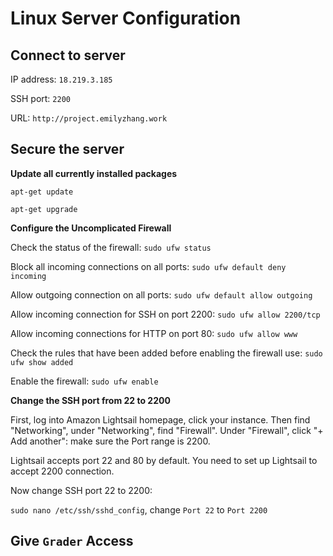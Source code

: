 # Linux Server Configuration

## Connect to server
IP address: `18.219.3.185`

SSH port: `2200`

URL: `http://project.emilyzhang.work`

## Secure the server
__Update all currently installed packages__

`apt-get update`

`apt-get upgrade`


__Configure the Uncomplicated Firewall__

Check the status of the firewall: `sudo ufw status`

Block all incoming connections on all ports: `sudo ufw default deny incoming`

Allow outgoing connection on all ports: `sudo ufw default allow outgoing`

Allow incoming connection for SSH on port 2200: `sudo ufw allow 2200/tcp`

Allow incoming connections for HTTP on port 80: `sudo ufw allow www`

Check the rules that have been added before enabling the firewall use: `sudo ufw show added`

Enable the firewall: `sudo ufw enable`


__Change the SSH port from 22 to 2200__

First, log into Amazon Lightsail homepage, click your instance.  Then find "Networking", under "Networking", find "Firewall".  Under "Firewall", click "+ Add another": make sure the Port range is 2200.

Lightsail accepts port 22 and 80 by default.  You need to set up Lightsail to accept 2200 connection.

Now change SSH port 22 to 2200:

`sudo nano /etc/ssh/sshd_config`, change `Port 22` to `Port 2200`

## Give `Grader` Access
